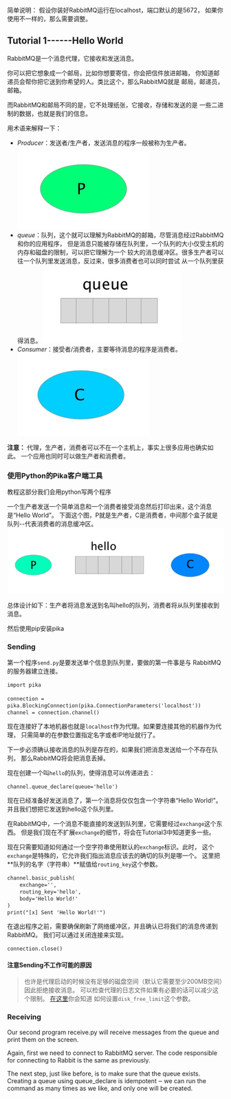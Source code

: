 简单说明：
假设你装好RabbitMQ运行在localhost，端口默认的是5672，
如果你使用不一样的，那么需要调整。
## Tutorial 1------Hello World
RabbitMQ是一个消息代理，它接收和发送消息。

你可以把它想象成一个邮局，比如你想要寄信，你会把信件放进邮箱，
你知道邮递员会帮你把它送到你希望的人。类比这个，那么RabbitMQ就是
邮局，邮递员，邮箱。

而RabbitMQ和邮局不同的是，它不处理纸张，它接收，存储和发送的是
一些二进制的数据，也就是我们的信息。

用术语来解释一下：
- *Producer*：发送者/生产者，发送消息的程序一般被称为生产者。
![Producer](./img/Producer.jpg)
- *queue*：队列，这个就可以理解为RabbitMQ的邮箱，尽管消息经过RabbitMQ和你的应用程序，
但是消息只能被存储在队列里，一个队列的大小仅受主机的内存和磁盘的限制，可以把它理解为一个
较大的消息缓冲区。很多生产者可以往一个队列里发送消息，反过来，很多消费者也可以同时尝试
从一个队列里获得消息。
![queue](./img/queue.jpg)
- *Consumer*：接受者/消费者，主要等待消息的程序是消费者。
![Consumer](./img/consumer.jpg)

**注意：**
代理，生产者，消费者可以不在一个主机上，事实上很多应用也确实如此。
一个应用也同时可以做生产者和消费者。

### 使用Python的Pika客户端工具
教程这部分我们会用python写两个程序

一个生产者发送一个简单消息和一个消费者接受消息然后打印出来，这个消息是“Hello World”。
下面这个图，P就是生产者，C是消费者，中间那个盒子就是队列--代表消费者的消息缓冲区。
![简单消息队列图](./img/trans_mesage.jpg)

总体设计如下：生产者将消息发送到名叫hello的队列，消费者将从队列里接收到消息。

然后使用pip安装pika

### Sending
第一个程序`send.py`是要发送单个信息到队列里，要做的第一件事是与
RabbitMQ的服务器建立连接。
```
import pika

connection = pika.BlockingConnection(pika.ConnectionParameters('localhost'))
channel = connection.channel()
```
现在连接好了本地机器也就是`localhost`作为代理。如果要连接其他的机器作为代理，
只需简单的在参数位置指定名字或者IP地址就行了。

下一步必须确认接收消息的队列是存在的，如果我们把消息发送给一个不存在队列，
那么RabbitMQ将会把消息丢掉。

现在创建一个叫`hello`的队列，使得消息可以传递进去：
```
channel.queue_declare(queue='hello')
```
现在已经准备好发送消息了，第一个消息将仅仅包含一个字符串“Hello World!”。
并且我们想把它发送到hello这个队列里。

在RabbitMQ中，一个消息不能直接的发送到队列里，它需要经过`exchange`这个东西。
但是我们现在不扩展`exchange`的细节，将会在Tutorial3中知道更多一些。

现在只需要知道如何通过一个空字符串使用默认的`exchange`标识。此时，
这个`exchange`是特殊的，它允许我们指出消息应该去的确切的队列是哪一个。
这里把**队列的名字（字符串）**赋值给`routing_key`这个参数。
```
channel.basic_publish(
    exchange='',
    routing_key='hello',
    body='Hello World!'
)
print("[x] Sent 'Hello World!'")
```
在退出程序之前，需要确保刷新了网络缓冲区，并且确认已将我们的消息传递到RabbitMQ。
我们可以通过关闭连接来实现。
```
connection.close()
```
#### 注意Sending不工作可能的原因
>也许是代理启动的时候没有足够的磁盘空间（默认它需要至少200MB空间）因此拒绝接收消息。
>可以检查代理的日志文件如果有必要的话可以减少这个限制。
>[在这里](https://www.rabbitmq.com/configure.html#config-items)你会知道
>如何设置`disk_free_limit`这个参数。

### Receiving

Our second program receive.py will receive messages from the queue and print them on the screen.

Again, first we need to connect to RabbitMQ server. The code responsible for connecting to Rabbit is the same as previously.

The next step, just like before, is to make sure that the queue exists. Creating a queue using queue_declare is idempotent ‒ we can run the command as many times as we like, and only one will be created.


